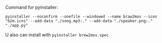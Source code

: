 Command for pyinstaller:
```
pyinstaller --noconfirm --onefile --windowed --name braw2mov --icon "b2m.icns" --add-data "./song.mp3:." --add-data "./speaker.png:."  "./app.py"
```

U also can install with `pyinstaller brew2mov.spec`
